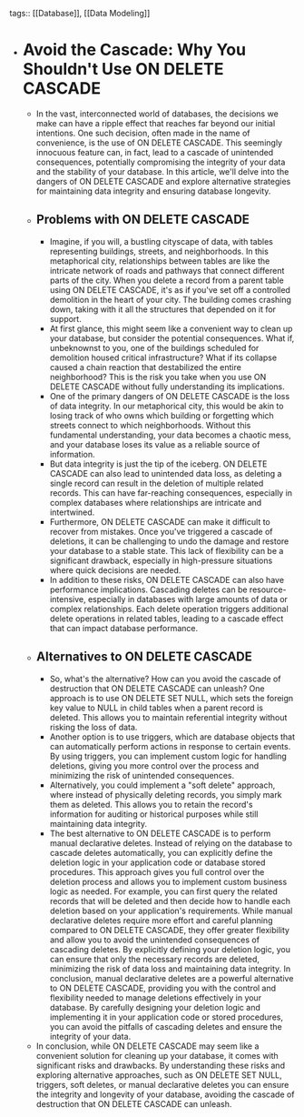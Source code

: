 tags:: [[Database]], [[Data Modeling]]

- # Avoid the Cascade: Why You Shouldn't Use ON DELETE CASCADE
	- In the vast, interconnected world of databases, the decisions we make can have a ripple effect that reaches far beyond our initial intentions. One such decision, often made in the name of convenience, is the use of ON DELETE CASCADE. This seemingly innocuous feature can, in fact, lead to a cascade of unintended consequences, potentially compromising the integrity of your data and the stability of your database. In this article, we'll delve into the dangers of ON DELETE CASCADE and explore alternative strategies for maintaining data integrity and ensuring database longevity.
	- ## Problems with ON DELETE CASCADE
		- Imagine, if you will, a bustling cityscape of data, with tables representing buildings, streets, and neighborhoods. In this metaphorical city, relationships between tables are like the intricate network of roads and pathways that connect different parts of the city. When you delete a record from a parent table using ON DELETE CASCADE, it's as if you've set off a controlled demolition in the heart of your city. The building comes crashing down, taking with it all the structures that depended on it for support.
		- At first glance, this might seem like a convenient way to clean up your database, but consider the potential consequences. What if, unbeknownst to you, one of the buildings scheduled for demolition housed critical infrastructure? What if its collapse caused a chain reaction that destabilized the entire neighborhood? This is the risk you take when you use ON DELETE CASCADE without fully understanding its implications.
		- One of the primary dangers of ON DELETE CASCADE is the loss of data integrity. In our metaphorical city, this would be akin to losing track of who owns which building or forgetting which streets connect to which neighborhoods. Without this fundamental understanding, your data becomes a chaotic mess, and your database loses its value as a reliable source of information.
		- But data integrity is just the tip of the iceberg. ON DELETE CASCADE can also lead to unintended data loss, as deleting a single record can result in the deletion of multiple related records. This can have far-reaching consequences, especially in complex databases where relationships are intricate and intertwined.
		- Furthermore, ON DELETE CASCADE can make it difficult to recover from mistakes. Once you've triggered a cascade of deletions, it can be challenging to undo the damage and restore your database to a stable state. This lack of flexibility can be a significant drawback, especially in high-pressure situations where quick decisions are needed.
		- In addition to these risks, ON DELETE CASCADE can also have performance implications. Cascading deletes can be resource-intensive, especially in databases with large amounts of data or complex relationships. Each delete operation triggers additional delete operations in related tables, leading to a cascade effect that can impact database performance.
	- ## Alternatives to ON DELETE CASCADE
		- So, what's the alternative? How can you avoid the cascade of destruction that ON DELETE CASCADE can unleash? One approach is to use ON DELETE SET NULL, which sets the foreign key value to NULL in child tables when a parent record is deleted. This allows you to maintain referential integrity without risking the loss of data.
		- Another option is to use triggers, which are database objects that can automatically perform actions in response to certain events. By using triggers, you can implement custom logic for handling deletions, giving you more control over the process and minimizing the risk of unintended consequences.
		- Alternatively, you could implement a "soft delete" approach, where instead of physically deleting records, you simply mark them as deleted. This allows you to retain the record's information for auditing or historical purposes while still maintaining data integrity.
		- The best alternative to ON DELETE CASCADE is to perform manual declarative deletes. Instead of relying on the database to cascade deletes automatically, you can explicitly define the deletion logic in your application code or database stored procedures. This approach gives you full control over the deletion process and allows you to implement custom business logic as needed. For example, you can first query the related records that will be deleted and then decide how to handle each deletion based on your application's requirements. While manual declarative deletes require more effort and careful planning compared to ON DELETE CASCADE, they offer greater flexibility and allow you to avoid the unintended consequences of cascading deletes. By explicitly defining your deletion logic, you can ensure that only the necessary records are deleted, minimizing the risk of data loss and maintaining data integrity. In conclusion, manual declarative deletes are a powerful alternative to ON DELETE CASCADE, providing you with the control and flexibility needed to manage deletions effectively in your database. By carefully designing your deletion logic and implementing it in your application code or stored procedures, you can avoid the pitfalls of cascading deletes and ensure the integrity of your data.
	- In conclusion, while ON DELETE CASCADE may seem like a convenient solution for cleaning up your database, it comes with significant risks and drawbacks. By understanding these risks and exploring alternative approaches, such as ON DELETE SET NULL, triggers, soft deletes, or manual declarative deletes you can ensure the integrity and longevity of your database, avoiding the cascade of destruction that ON DELETE CASCADE can unleash.